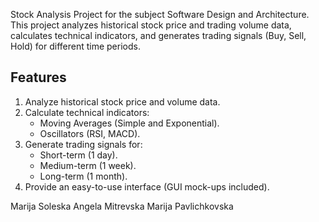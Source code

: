 Stock Analysis Project for the subject Software Design and Architecture.
This project analyzes historical stock price and trading volume data, calculates technical indicators, and generates trading signals (Buy, Sell, Hold) for different time periods.
## Features

1. Analyze historical stock price and volume data.
2. Calculate technical indicators:
   - Moving Averages (Simple and Exponential).
   - Oscillators (RSI, MACD).
3. Generate trading signals for:
   - Short-term (1 day).
   - Medium-term (1 week).
   - Long-term (1 month).
4. Provide an easy-to-use interface (GUI mock-ups included).

Marija Soleska
Angela Mitrevska
Marija Pavlichkovska

